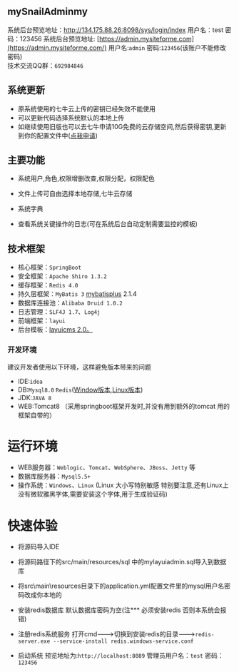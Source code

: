 ﻿## mySnailAdminmy



系统后台预览地址：http://134.175.88.26:8098/sys/login/index 用户名：test 密码：123456
系统后台预览地址:  [https://admin.mysiteforme.com](https://admin.mysiteforme.com/)  用户名:`admin`  密码:`123456`(该账户不能修改密码)  
技术交流QQ群：`692984846`  

## [](https://github.com/haozi274/mysiteforme#%E7%B3%BB%E7%BB%9F%E6%9B%B4%E6%96%B0)系统更新

-   原系统使用的七牛云上传的密钥已经失效不能使用
-   可以更新代码选择系统默认的本地上传
-   如继续使用旧版也可以去七牛申请10G免费的云存储空间,然后获得密钥,更新到你的配置文件中([点我申请](https://portal.qiniu.com/signup?code=3l8cqxdoe8jf6))


## [](https://github.com/haozi274/mysiteforme#%E4%B8%BB%E8%A6%81%E5%8A%9F%E8%83%BD)主要功能

-   系统用户,角色,权限增删改查,权限分配，权限配色  
    
-   文件上传可自由选择本地存储,七牛云存储
-   系统字典  
    
    
-   查看系统关键操作的日志(可在系统后台自动定制需要监控的模板)  
    
    

## [](https://github.com/haozi274/mysiteforme#%E6%8A%80%E6%9C%AF%E6%A1%86%E6%9E%B6)技术框架

-   核心框架：`SpringBoot`
-   安全框架：`Apache Shiro 1.3.2`
-   缓存框架：`Redis 4.0`
-   持久层框架：`MyBatis 3`  [mybatisplus](http://baomidou.oschina.io/mybatis-plus-doc/#/)  2.1.4
-   数据库连接池：`Alibaba Druid 1.0.2`
-   日志管理：`SLF4J 1.7`、`Log4j`
-   前端框架：`layui`
-   后台模板：[layuicms 2.0。](http://layuicms.gitee.io/layuicms2.0/index.html)


### [](https://github.com/haozi274/mysiteforme#%E5%BC%80%E5%8F%91%E7%8E%AF%E5%A2%83)开发环境

建议开发者使用以下环境，这样避免版本带来的问题

-   IDE:`idea`
-   DB:`Mysql8.0`  `Redis`([Window版本](https://github.com/MicrosoftArchive/redis/releases),[Linux版本](https://redis.io/download))
-   JDK:`JAVA 8`
-   WEB:Tomcat8  （采用springboot框架开发时,并没有用到额外的tomcat 用的框架自带的）

# [](https://github.com/haozi274/mysiteforme#%E8%BF%90%E8%A1%8C%E7%8E%AF%E5%A2%83)运行环境

-   WEB服务器：`Weblogic`、`Tomcat`、`WebSphere`、`JBoss`、`Jetty`  等
-   数据库服务器：`Mysql5.5+`
-   操作系统：`Windows`、`Linux`  (Linux 大小写特别敏感 特别要注意,还有Linux上没有微软雅黑字体,需要安装这个字体,用于生成验证码)

# [](https://github.com/haozi274/mysiteforme#%E5%BF%AB%E9%80%9F%E4%BD%93%E9%AA%8C)快速体验

-   将源码导入IDE
-   将源码路径下的src/main/resources/sql 中的mylayuiadmin.sql导入到数据库
-   将src\main\resources目录下的application.yml配置文件里的mysql用户名密码改成你本地的
-   安装redis数据库 默认数据库密码为空(注*** 必须安装redis 否则本系统会报错)

-   注册redis系统服务 打开cmd--->切换到安装redis的目录--->`redis-server.exe --service-install redis.windows-service.conf`
-   启动系统 预览地址为:`http://localhost:8089`  管理员用户名：`test`  密码：`123456`
